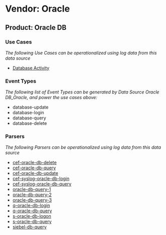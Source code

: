 Vendor: Oracle
==============
Product: Oracle DB
------------------

### Use Cases

_The following Use Cases can be operationalized using log data from this data source_

* [Database Activity](../UseCases/usecase_database_activity.md)


### Event Types

_The following list of Event Types can be generated by Data Source Oracle DB_Oracle, and power the use cases above:_

- database-update
- database-login
- database-query
- database-delete


### Parsers

_The following Parsers can be operationalized using log data from this data source_

* [cef-oracle-db-delete](../Parsers/parserContent_cef-oracle-db-delete.md)
* [cef-oracle-db-query](../Parsers/parserContent_cef-oracle-db-query.md)
* [cef-oracle-db-update](../Parsers/parserContent_cef-oracle-db-update.md)
* [cef-syslog-oracle-db-login](../Parsers/parserContent_cef-syslog-oracle-db-login.md)
* [cef-syslog-oracle-db-query](../Parsers/parserContent_cef-syslog-oracle-db-query.md)
* [oracle-db-query-1](../Parsers/parserContent_oracle-db-query-1.md)
* [oracle-db-query-2](../Parsers/parserContent_oracle-db-query-2.md)
* [oracle-db-query-3](../Parsers/parserContent_oracle-db-query-3.md)
* [q-oracle-db-login](../Parsers/parserContent_q-oracle-db-login.md)
* [q-oracle-db-query](../Parsers/parserContent_q-oracle-db-query.md)
* [s-oracle-db-logon](../Parsers/parserContent_s-oracle-db-logon.md)
* [s-oracle-db-query](../Parsers/parserContent_s-oracle-db-query.md)
* [siebel-db-query](../Parsers/parserContent_siebel-db-query.md)
